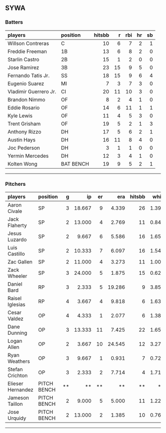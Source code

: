 ## SYWA

### Batters

 
|players               |position  | hitsbb|  r| rbi| hr| sb| 
|:---------------------|:---------|------:|--:|---:|--:|--:| 
|Willson Contreras     |C         |     10|  6|   7|  2|  1| 
|Freddie Freeman       |1B        |     13|  6|   8|  2|  0| 
|Starlin Castro        |2B        |     15|  1|   2|  0|  0| 
|Jose Ramirez          |3B        |     23| 15|   9|  5|  0| 
|Fernando Tatis Jr.    |SS        |     18| 15|   9|  6|  4| 
|Eugenio Suarez        |MI        |      7|  3|   7|  3|  0| 
|Vladimir Guerrero Jr. |CI        |     20| 11|  10|  3|  0| 
|Brandon Nimmo         |OF        |      8|  2|   4|  1|  0| 
|Eddie Rosario         |OF        |     14|  6|  11|  1|  1| 
|Kyle Lewis            |OF        |     11|  4|   5|  3|  0| 
|Trent Grisham         |OF        |     19|  5|   2|  1|  3| 
|Anthony Rizzo         |DH        |     17|  5|   6|  2|  1| 
|Austin Hays           |DH        |     16| 11|   8|  4|  0| 
|Joc Pederson          |DH        |      3|  1|   1|  0|  0| 
|Yermin Mercedes       |DH        |     12|  3|   4|  1|  0| 
|Kolten Wong           |BAT BENCH |     19|  9|   5|  2|  1| 


* * *

### Pitchers

 
|players           |position    |  g|     ip| er|    era| hitsbb|  whip| so|  w| sv| 
|:-----------------|:-----------|--:|------:|--:|------:|------:|-----:|--:|--:|--:| 
|Aaron Civale      |SP          |  3| 18.667|  9|  4.339|     26| 1.393| 12|  1|  0| 
|Jack Flaherty     |SP          |  2| 13.000|  4|  2.769|     11| 0.846| 15|  2|  0| 
|Jesus Luzardo     |SP          |  2|  9.667|  6|  5.586|     16| 1.655|  9|  0|  0| 
|Luis Castillo     |SP          |  2| 10.333|  7|  6.097|     16| 1.548|  8|  0|  0| 
|Zac Gallen        |SP          |  2| 11.000|  4|  3.273|     11| 1.000| 13|  1|  0| 
|Zack Wheeler      |SP          |  3| 24.000|  5|  1.875|     15| 0.625| 23|  2|  0| 
|Daniel Bard       |RP          |  3|  2.333|  5| 19.286|      9| 3.857|  2|  1|  1| 
|Raisel Iglesias   |RP          |  4|  3.667|  4|  9.818|      6| 1.636|  2|  0|  2| 
|Cesar Valdez      |OP          |  4|  4.333|  1|  2.077|      6| 1.385|  5|  0|  3| 
|Dane Dunning      |OP          |  3| 13.333| 11|  7.425|     22| 1.650| 13|  0|  0| 
|Logan Allen       |OP          |  2|  3.667| 10| 24.545|     12| 3.273|  2|  0|  0| 
|Ryan Weathers     |OP          |  3|  9.667|  1|  0.931|      7| 0.724|  7|  0|  0| 
|Stefan Crichton   |OP          |  3|  2.333|  2|  7.714|      4| 1.714|  2|  0|  1| 
|Elieser Hernandez |PITCH BENCH | **|     **| **|     **|     **|    **| **| **| **| 
|Jameson Taillon   |PITCH BENCH |  2|  9.000|  5|  5.000|     11| 1.222| 14|  1|  0| 
|Jose Urquidy      |PITCH BENCH |  2| 13.000|  2|  1.385|     10| 0.769|  7|  2|  0| 


* * *


